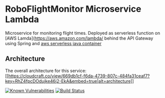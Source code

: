 RoboFlightMonitor Microservice Lambda
==============================================

Microservice for monitoring flight times. Deployed as serverless function on [AWS Lamda](https://aws.amazon.com/lambda/ behind the API Gateway using Spring and [aws serverless java container](https://github.com/awslabs/aws-serverless-java-container)

Architecture
-----------

The overall architecture for this service:
[[https://cloudcraft.co/view/669db1cf-f6da-4739-807c-484fa31ceaf7?key=RhZ4fpcDOdujke46j2-EkA&embed=true|alt=architecture]]

[![Known Vulnerabilities](https://snyk.io/test/github/haiko/RoboFlightMonitorService/badge.svg?targetFile=pom.xml)](https://snyk.io/test/github/haiko/RoboFlightMonitorService?targetFile=pom.xml)
[![Build Status](https://travis-ci.org/haiko/RoboFlightMonitorService.svg?branch=master)](https://travis-ci.org/haiko/RoboFlightMonitorService)
